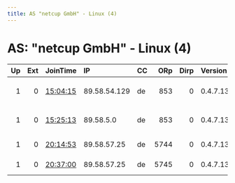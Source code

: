 ```yaml
---
title: AS "netcup GmbH" - Linux (4)
---
```


# AS: "netcup GmbH" - Linux (4)

|   Up |   Ext | JoinTime                                                                                              | IP           | CC   |   ORp |   Dirp | Version   | Contact                  | Nickname   |   eFamMembers |
|-----:|------:|:------------------------------------------------------------------------------------------------------|:-------------|:-----|------:|-------:|:----------|:-------------------------|:-----------|--------------:|
|    1 |     0 | [15:04:15](https://nusenu.github.io/OrNetStats/w/relay/255CC3EA8DB03A9E45EAA7D2CE8A05A4F26F0457.html) | 89.58.54.129 | de   |   853 |      0 | 0.4.7.13  | email:tor axstet.de url: | TorRelay1c |             6 |
|    1 |     0 | [15:25:13](https://nusenu.github.io/OrNetStats/w/relay/304EF9E012BE51190C6DDD5CFBAD8E3F3E875A43.html) | 89.58.5.0    | de   |   853 |      0 | 0.4.7.13  | email:tor axstet.de url: | TorRelay2c |             6 |
|    1 |     0 | [20:14:53](https://nusenu.github.io/OrNetStats/w/relay/0D163ED80A0EC06DA177053D93A3AE6872CD7753.html) | 89.58.57.25  | de   |  5744 |      0 | 0.4.7.13  | tor noury.ee             | noury      |             6 |
|    1 |     0 | [20:37:00](https://nusenu.github.io/OrNetStats/w/relay/4F6884D916A751B4824FE563DE86BB0FC39AFC6F.html) | 89.58.57.25  | de   |  5745 |      0 | 0.4.7.13  | tor noury.ee             | noury      |             6 |
